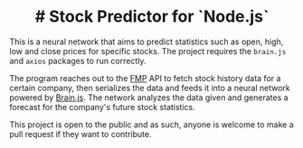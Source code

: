 <h1 align="center"># Stock Predictor for `Node.js`</h1>

This is a neural network that aims to predict statistics such as open, high, low and close prices for specific stocks.
The project requires the `brain.js` and `axios` packages to run correctly.
  
The program reaches out to the [FMP](https://financialmodelingprep.com) API to fetch stock history data for a certain company, then serializes the data and feeds it into a neural network powered by [Brain.js](https://brain.js.org). The network analyzes the data given and generates a forecast for the company's future stock statistics.  
  
This project is open to the public and as such, anyone is welcome to make a pull request if they want to contribute.
